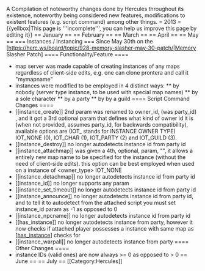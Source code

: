 A Compilation of noteworthy changes done by Hercules throughout its existence, noteworthy being considered new features, modifications to existent features (e.g. script command) among other things.
= 2013 =
{{yellbox|This page is '''incomplete''', you can help us improve this page by editing it}}
== January ==
== February ==
== March ==
== April ==
== May ==
=== Instances / Instancing ===
Since May 30th on the [https://herc.ws/board/topic/928-memory-slasher-may-30-patch/|Memory Slasher Patch]
==== Functionality/Feature ====
* map server was made capable of creating instances of any maps regardless of client-side edits, e.g. one can clone prontera and call it "mymapname"
* instances were modified to be employed in 4 distinct ways:
** by nobody (server type instance, to be used with special map names)
** by a sole character
** by a party
** by by a guild
==== Script Command Changes ====
* [[instance_create]] 2nd param was renamed to owner_id, (was party_id) , and it got a 3rd optional param that defines what kind of owner id it is (when not provided, assumes party_id, for backwards compatibility), available options are (IOT_ stands for INSTANCE OWNER TYPE) IOT_NONE (0), IOT_CHAR (1), IOT_PARTY (2) and IOT_GUILD (3).
* [[instance_destroy]] no longer autodetects instance id from party id
* [[instance_attachmap]] was given a 4th, optional, param, "<new map name>", it allows a entirely new map name to be specified for the instance (without the need of client-side edits). this option can be best employed when used on a instance of <owner_type> IOT_NONE
* [[instance_detachmap]] no longer autodetects instance id from party id
* [[instance_id]] no longer supports any param
* [[instance_set_timeout]] no longer autodetects instance id from party id
* [[instance_announce]] no longer autodetects instance id from party id, and to tell it to autodetect from the attached script you must set instance_id param as -1 as opposed to 0
* [[instance_npcname]] no longer autodetects instance id from party id
* [[has_instance]] no longer autodetects instance from party, however it now checks if attached player possesses a instance with same map as [[has_instance]](<param>) checks for
* [[instance_warpall]] no longer autodetects instance from party
==== Other Changes ====
* instance IDs (valid ones) are now always >= 0 as opposed to > 0
== June ==
== July ==
[[Category:Hercules]]